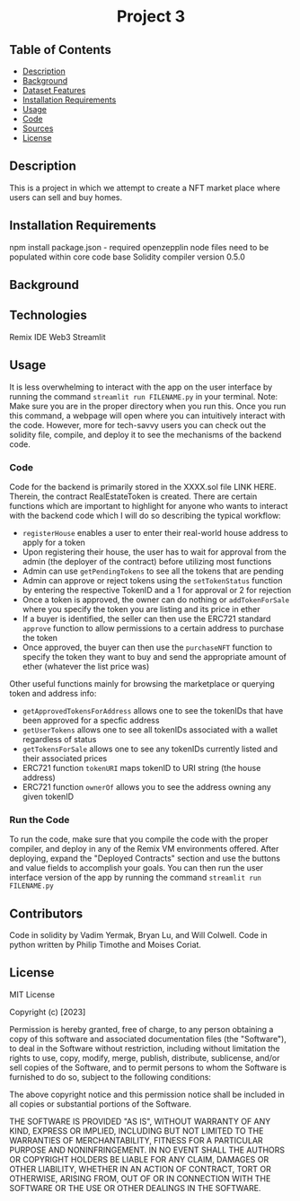 <h1 align="center">Project 3</h1>

## Table of Contents

- [Description](#description)
- [Background](#background)
- [Dataset Features](#dataset_features)
- [Installation Requirements](#installation-requirements)
- [Usage](#usage)
- [Code](#code)
- [Sources](#sources)
- [License](#license)

## Description
This is a project in which we attempt to create a NFT market place where users can sell and buy homes.

## Installation Requirements
npm install package.json - required openzepplin node files need to be populated within core code base
Solidity compiler version 0.5.0

## Background

## Technologies
Remix IDE
Web3
Streamlit


## Usage
It is less overwhelming to interact with the app on the user interface by running the command `streamlit run FILENAME.py` in your terminal. Note: Make sure you are in the proper directory when you run this. Once you run this command, a webpage will open where you can intuitively interact with the code. However, more for tech-savvy users you can check out the solidity file, compile, and deploy it to see the mechanisms of the backend code.

### Code
Code for the backend is primarily stored in the XXXX.sol file LINK HERE. Therein, the contract RealEstateToken is created.
There are certain functions which are important to highlight for anyone who wants to interact with the backend code which I will do so describing the typical workflow:

- `registerHouse` enables a user to enter their real-world house address to apply for a token
- Upon registering their house, the user has to wait for approval from the admin (the deployer of the contract) before utilizing most functions
- Admin can use `getPendingTokens` to see all the tokens that are pending
- Admin can approve or reject tokens using the `setTokenStatus` function by entering the respective TokenID and a 1 for approval or 2 for rejection
- Once a token is approved, the owner can do nothing or `addTokenForSale` where you specify the token you are listing and its price in ether
- If a buyer is identified, the seller can then use the ERC721 standard `approve` function to allow permissions to a certain address to purchase the token
- Once approved, the buyer can then use the `purchaseNFT` function to specify the token they want to buy and send the appropriate amount of ether (whatever the list price was)

Other useful functions mainly for browsing the marketplace or querying token and address info:
- `getApprovedTokensForAddress` allows one to see the tokenIDs that have been approved for a specfic address
- `getUserTokens` allows one to see all tokenIDs associated with a wallet regardless of status
- `getTokensForSale` allows one to see any tokenIDs currently listed and their associated prices
- ERC721 function `tokenURI` maps tokenID to URI string (the house address)
- ERC721 function `ownerOf` allows you to see the address owning any given tokenID





### Run the Code

To run the code, make sure that you compile the code with the proper compiler, and deploy in any of the Remix VM environments offered. After deploying, expand the "Deployed Contracts" section and use the buttons and value fields to accomplish your goals. You can then run the user interface version of the app by running the command `streamlit run FILENAME.py`

## Contributors

Code in solidity by Vadim Yermak, Bryan Lu, and Will Colwell. Code in python written by Philip Timothe and Moises Coriat.

## License

MIT License

Copyright (c) [2023]

Permission is hereby granted, free of charge, to any person obtaining a copy of this software and associated documentation files (the "Software"), to deal in the Software without restriction, including without limitation the rights to use, copy, modify, merge, publish, distribute, sublicense, and/or sell copies of the Software, and to permit persons to whom the Software is furnished to do so, subject to the following conditions:

The above copyright notice and this permission notice shall be included in all copies or substantial portions of the Software.

THE SOFTWARE IS PROVIDED "AS IS", WITHOUT WARRANTY OF ANY KIND, EXPRESS OR IMPLIED, INCLUDING BUT NOT LIMITED TO THE WARRANTIES OF MERCHANTABILITY, FITNESS FOR A PARTICULAR PURPOSE AND NONINFRINGEMENT. IN NO EVENT SHALL THE AUTHORS OR COPYRIGHT HOLDERS BE LIABLE FOR ANY CLAIM, DAMAGES OR OTHER LIABILITY, WHETHER IN AN ACTION OF CONTRACT, TORT OR OTHERWISE, ARISING FROM, OUT OF OR IN CONNECTION WITH THE SOFTWARE OR THE USE OR OTHER DEALINGS IN THE SOFTWARE.
